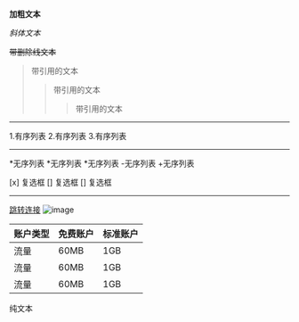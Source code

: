 **加粗文本**

*斜体文本*

~~带删除线文本~~

>带引用的文本
>>带引用的文本
>>>带引用的文本

---

1.有序列表
2.有序列表
3.有序列表

***
*无序列表
*无序列表
*无序列表
-无序列表
+无序列表

[x] 复选框
[] 复选框
[] 复选框

***

[跳转连接](https://www.baidu.com)
![image](https://thirdqq.qlogo.cn/g?b=sdk&k=xcsHTBLmbAqzGXjlpp4lug&s=140&t=1566900416 '图片的title')

| 账户类型 | 免费账户 | 标准账户 |
| --- | --- | --- |
| 流量 | 60MB | 1GB |
| 流量 | 60MB | 1GB |
| 流量 | 60MB | 1GB |

纯文本